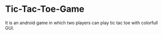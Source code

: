 # Tic-Tac-Toe-Game
It is an android game in which two players can play tic tac toe with colorfull GUI.
